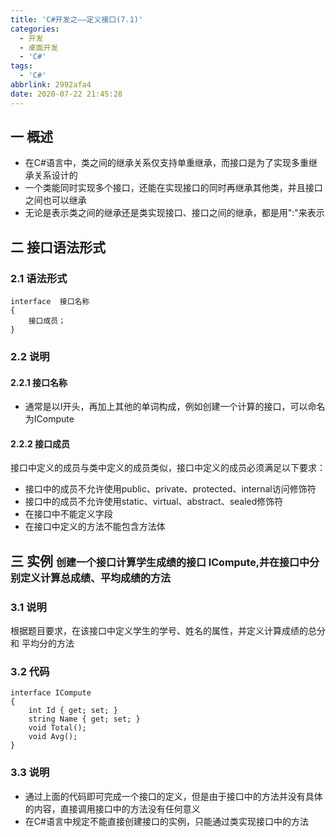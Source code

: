 ```yaml
---
title: 'C#开发之——定义接口(7.1)'
categories:
  - 开发
  - 桌面开发
  - 'C#'
tags:
  - 'C#'
abbrlink: 2992afa4
date: 2020-07-22 21:45:28
---
```

## 一 概述

* 在C#语言中，类之间的继承关系仅支持单重继承，而接口是为了实现多重继承关系设计的
* 一个类能同时实现多个接口，还能在实现接口的同时再继承其他类，并且接口之间也可以继承
* 无论是表示类之间的继承还是类实现接口、接口之间的继承，都是用":"来表示

<!--more-->

## 二 接口语法形式

### 2.1 语法形式

```
interface  接口名称
{
    接口成员；
}
```

### 2.2 说明

#### 2.2.1 接口名称

* 通常是以I开头，再加上其他的单词构成，例如创建一个计算的接口，可以命名为ICompute

#### 2.2.2 接口成员

接口中定义的成员与类中定义的成员类似，接口中定义的成员必须满足以下要求：

* 接口中的成员不允许使用public、private、protected、internal访问修饰符
* 接口中的成员不允许使用static、virtual、abstract、sealed修饰符
* 在接口中不能定义字段
* 在接口中定义的方法不能包含方法体

## 三 实例 <font size=3> 创建一个接口计算学生成绩的接口 ICompute,并在接口中分别定义计算总成绩、平均成绩的方法 </font>

### 3.1 说明

 根据题目要求，在该接口中定义学生的学号、姓名的属性，并定义计算成绩的总分和 平均分的方法 

### 3.2 代码

```
interface ICompute
{
    int Id { get; set; }
    string Name { get; set; }
    void Total();
    void Avg();
}
```

### 3.3 说明

* 通过上面的代码即可完成一个接口的定义，但是由于接口中的方法并没有具体的内容，直接调用接口中的方法没有任何意义
* 在C#语言中规定不能直接创建接口的实例，只能通过类实现接口中的方法